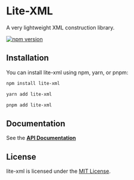 # Lite-XML
A very lightweight XML construction library.

[![npm version](https://badge.fury.io/js/lite-xml.svg)](https://badge.fury.io/js/lite-xml)

## Installation

You can install lite-xml using npm, yarn, or pnpm:

```bash
npm install lite-xml
```

```bash
yarn add lite-xml
```

```bash
pnpm add lite-xml
```

## Documentation
See the [**API Documentation**](docs/README.md)

## License
lite-xml is licensed under the [MIT License](https://opensource.org/licenses/MIT).

